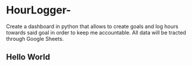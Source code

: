 # HourLogger-
Create a dashboard in python that allows to create goals and log hours towards said goal in order to keep me accountable. All data will be tracted through Google Sheets.

## Hello World